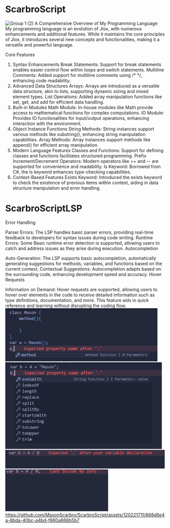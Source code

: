 # ScarbroScript
![Group 1 (2)](https://github.com/MasonScarbro/MasonScarbro/assets/120221711/18bfe379-f06f-420f-92ad-1be45c1da007)
A Comprehensive Overview of My Programming Language
My programming language is an evolution of Jlox, with numerous enhancements and additional features. While it maintains the core principles of Jlox, it introduces several new concepts and functionalities, making it a versatile and powerful language.

Core Features
1. Syntax Enhancements
Break Statements: Support for break statements enables easier control flow within loops and switch statements.
Multiline Comments: Added support for multiline comments using /* */, enhancing code readability.
2. Advanced Data Structures
Arrays: Arrays are introduced as a versatile data structure, akin to lists, supporting dynamic sizing and mixed element types.
List Operations: Added array manipulation functions like set, get, and add for efficient data handling.
3. Built-in Modules
Math Module: In-house modules like Math provide access to mathematical functions for complex computations.
IO Module: Provides IO functionalities for input/output operations, enhancing interaction with the environment.
4. Object Instance Functions
String Methods: String instances support various methods like substring(), enhancing string manipulation capabilities.
Array Methods: Array instances support methods like append() for efficient array manipulation.
5. Modern Language Features
Classes and Functions: Support for defining classes and functions facilitates structured programming.
Prefix Increment/Decrement Operators: Modern operators like ++ and -- are supported for convenience and readability.
Is Keyword: Borrowed from C#, the is keyword enhances type-checking capabilities.
6. Context-Based Features
Exists Keyword: Introduced the exists keyword to check the existence of previous items within context, aiding in data structure manipulation and error handling.

# ScarbroScriptLSP
Error Handling

Parser Errors: The LSP handles basic parser errors, providing real-time feedback to developers for syntax issues during code writing.
Runtime Errors: Some Basic runtime error detection is supported, allowing users to catch and address issues as they arise during execution.
Autocompletion

Auto-Generation: The LSP supports basic autocompletion, automatically generating suggestions for methods, variables, and functions based on the current context.
Contextual Suggestions: Autocompletion adapts based on the surrounding code, enhancing development speed and accuracy.
Hover Requests

Information on Demand: Hover requests are supported, allowing users to hover over elements in the code to receive detailed information such as type definitions, documentation, and more. This feature aids in quick reference and learning without disrupting the coding flow.
![Method Auto Generation](image.png)
![alt text](image-1.png)
![alt text](image-2.png)
![Picture Showing Runtime Errors work](image-3.png)
https://github.com/MasonScarbro/ScarbroScript/assets/120221711/868d6e4a-8bda-40bc-a4bd-f860a866b5b7




